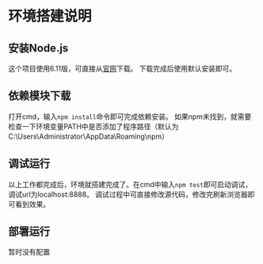 # 环境搭建说明
## 安装Node.js
这个项目使用6.11版，可直接从[官网](https://nodejs.org/dist/v6.11.0/)下载。
下载完成后使用默认安装即可。

## 依赖模块下载
打开cmd，输入`npm install`命令即可完成依赖安装。
如果npm未找到，就需要检查一下环境变量PATH中是否添加了程序路径（默认为C:\Users\Administrator\AppData\Roaming\npm）

## 调试运行
以上工作都完成后，环境就搭建完成了。在cmd中输入`npm test`即可启动调试，调试url为localhost:8888。
调试过程中可直接修改源代码，修改完刷新浏览器即可看到效果。

## 部署运行
暂时没有配置

